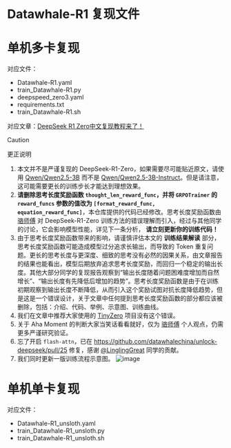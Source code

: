 # Datawhale-R1 复现文件

# 单机多卡复现

对应文件：
- Datawhale-R1.yaml
- train_Datawhale-R1.py
- deepspeed_zero3.yaml
- requirements.txt
- train_Datawhale-R1.sh

对应文章：[DeepSeek R1 Zero中文复现教程来了！
](https://mp.weixin.qq.com/s?__biz=MzIyNjM2MzQyNg==&mid=2247700308&idx=1&sn=aa6324d30cc6d054c1dbb238b013b9b5&chksm=e98d1841220df3bd906ebe92682d4ff32dfa2fbd382fc714c8c457631de484068775c1c26846&mpshare=1&scene=2&srcid=0206JNv8uw29ECf9inhhzaxg&sharer_shareinfo=a3c5178266c37875a63b36d4a96bde91&sharer_shareinfo_first=5cd0c564850ed06c98ad41d8c06b256f#rd)

> [!CAUTION]
> 更正说明
>
> 1. 本文并不是严谨复现的 DeepSeek-R1-Zero，如果需要尽可能贴近原文，请使用 [Qwen/Qwen2.5-3B](https://huggingface.co/Qwen/Qwen2.5-3B) 而不是 [Qwen/Qwen2.5-3B-Instruct](https://huggingface.co/Qwen/Qwen2.5-3B-Instruct)。但是请注意，这可能需要更长的训练步长才能达到理想效果。
> 2. **请删除思考长度奖励函数 `thought_len_reward_func`，并将 `GRPOTrainer` 的 `reward_funcs` 参数的值改为 `[format_reward_func, equation_reward_func]`**，本仓库提供的代码已经修改。思考长度奖励函数由 [骆师傅](https://github.com/anine09) 对 DeepSeek-R1-Zero 训练方法的错误理解而引入，经过与其他同学的讨论，它会影响模型性能，详见下一条分析， **请立刻更新你的训练代码！**
> 3. 由于思考长度奖励函数带来的影响，请谨慎评估本文的 **训练结果解读** 部分，思考长度奖励函数可能造成模型过分追求长输出，而导致的 Token 重复问题。更长的思考长度与更深度、细致的思考没有必然的因果关系，由文章报告的结果也能看出，模型后期放弃追求思考长度奖励，而回归一个稳定的输出长度。其他大部分同学的复现报告观察到“输出长度随着问题困难度增加而自然增长”、“输出长度有先降低后增加的趋势”。思考长度奖励函数是由于在训练初期观察到输出长度不断降低，从而引入这个奖励试图对抗长度降低趋势，但是这是一个错误设计，关于文章中任何提到思考长度奖励函数的部分都应该被删除，包括：介绍、代码、举例、示意图、训练曲线。
> 4. 我们在文章中推荐大家使用的 [TinyZero](https://github.com/Jiayi-Pan/TinyZero) 项目没有这个错误。
> 5. 关于 Aha Moment 的判断大家当笑话看看就好，仅为 [骆师傅](https://github.com/anine09) 个人观点，仍需更多严谨研究验证。
> 6. 忘了开启 `flash-attn`，已在 https://github.com/datawhalechina/unlock-deepseek/pull/25 修复，感谢 [@LinglingGreat](https://github.com/LinglingGreat) 同学的贡献。
> 7. 我们同时更新一版训练流程示意图。
> ![image](https://github.com/user-attachments/assets/8f4d576c-55cd-49bf-91a9-f9a86724ef04)


# 单机单卡复现

对应文件：
- Datawhale-R1_unsloth.yaml
- train_Datawhale-R1_unsloth.py
- train_Datawhale-R1_unsloth.sh
